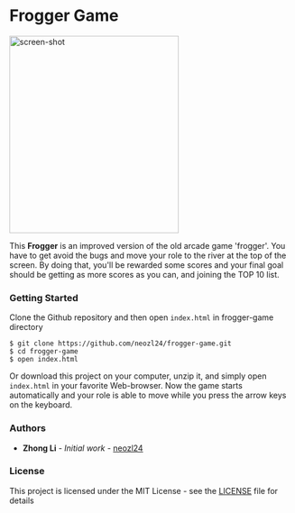 # Frogger Game

<!-- ![screen-shot](https://github.com/neozl24/frogger-game/raw/master/images/screen-shot-1.jpeg) -->
<img src="https://github.com/neozl24/frogger-game/raw/master/images/screen-shot-1.jpeg" alt="screen-shot" width="300" height="350" align="center">

This **Frogger** is an improved version of the old arcade game 'frogger'. You have to get avoid the bugs and move your role to the river at the top of the screen. By doing that, you'll be rewarded some scores and your final goal should be getting as more scores as you can, and joining the TOP 10 list.

### Getting Started

Clone the Github repository and then open `index.html` in frogger-game directory

```
$ git clone https://github.com/neozl24/frogger-game.git
$ cd frogger-game
$ open index.html
```

Or download this project on your computer, unzip it, and simply open `index.html` in your favorite Web-browser. Now the game starts automatically and your role is able to move while you press the arrow keys on the keyboard.


### Authors

* **Zhong Li** - *Initial work* - [neozl24](https://github.com/neozl24)

### License

This project is licensed under the MIT License - see the [LICENSE](LICENSE) file for details
